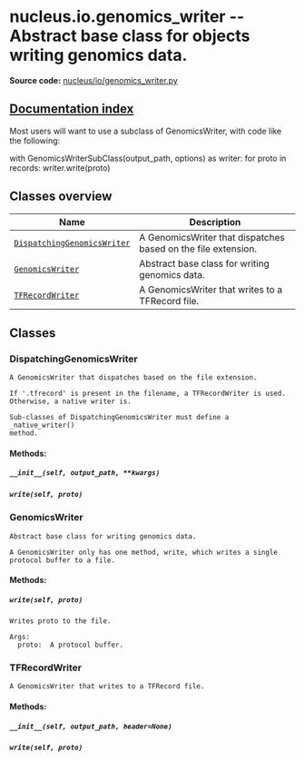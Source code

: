 # nucleus.io.genomics_writer -- Abstract base class for objects writing genomics data.
**Source code:** [nucleus/io/genomics_writer.py](https://github.com/google/nucleus/tree/master/nucleus/io/genomics_writer.py)

[Documentation index](../../doc_index.md)
---
Most users will want to use a subclass of GenomicsWriter, with code like
the following:

  with GenomicsWriterSubClass(output_path, options) as writer:
    for proto in records:
      writer.write(proto)

## Classes overview
Name | Description
-----|------------
[`DispatchingGenomicsWriter`](#dispatchinggenomicswriter) | A GenomicsWriter that dispatches based on the file extension.
[`GenomicsWriter`](#genomicswriter) | Abstract base class for writing genomics data.
[`TFRecordWriter`](#tfrecordwriter) | A GenomicsWriter that writes to a TFRecord file.

## Classes
### DispatchingGenomicsWriter
```
A GenomicsWriter that dispatches based on the file extension.

If '.tfrecord' is present in the filename, a TFRecordWriter is used.
Otherwise, a native writer is.

Sub-classes of DispatchingGenomicsWriter must define a _native_writer()
method.
```

#### Methods:
<a name="__init__"></a>
##### `__init__(self, output_path, **kwargs)`


<a name="write"></a>
##### `write(self, proto)`


### GenomicsWriter
```
Abstract base class for writing genomics data.

A GenomicsWriter only has one method, write, which writes a single
protocol buffer to a file.
```

#### Methods:
<a name="write"></a>
##### `write(self, proto)`
```
Writes proto to the file.

Args:
  proto:  A protocol buffer.
```

### TFRecordWriter
```
A GenomicsWriter that writes to a TFRecord file.
```

#### Methods:
<a name="__init__"></a>
##### `__init__(self, output_path, header=None)`


<a name="write"></a>
##### `write(self, proto)`



